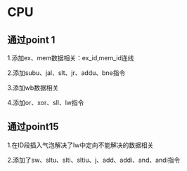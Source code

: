 # CPU

## 通过point 1
1.添加ex、mem数据相关：ex_id,mem_id连线

2.添加subu、jal、slt、jr、addu、bne指令

3.添加wb数据相关

4.添加or、xor、sll、lw指令


## 通过point15

1.在ID段插入气泡解决了lw中定向不能解决的数据相关

2.添加了sw、sltu、slti、sltiu、j、add、addi、and、andi指令

